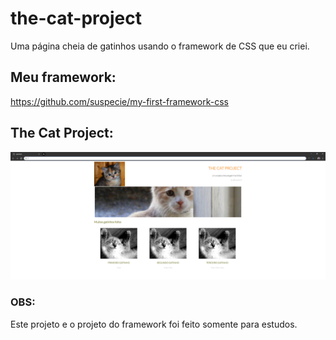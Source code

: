 # the-cat-project
Uma página cheia de gatinhos usando o framework de CSS que eu criei.


## Meu framework:
https://github.com/suspecie/my-first-framework-css

## The Cat Project:

![alt text](img/cats.png)

### OBS:
Este projeto e o projeto do framework foi feito somente para estudos.